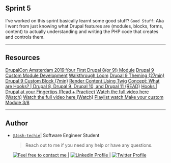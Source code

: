 ## Sprint 5

I've worked on this sprint basically learnt some good stuff?
`Good Stuff`: Aka I went from just knowing what Drupal features are (modules, blocks, forms, content) to actually understanding and writing the PHP code that creates and controls them.

---

## Resources

[DrupalCon Amsterdam 2019:Your First Drupal 8(or 9!) Module](https://youtu.be/NSE_mYn-o8c?feature=shared)
[Drupal 9 Custom Module Development](https://youtu.be/ABuW0aCUtTo?feature=shared)
[Walkthrough Loom](https://www.loom.com/share/d2c2135daaa442959a97b7bed6a47754)
[Drupal 9 Theming (27min)](https://youtu.be/qO_Wh5WE3VA?feature=shared)
[Drupal 9 Custom Block (7min)](https://youtu.be/b6XOhsuqYq8)
[Render Content Using Twig](https://youtu.be/Cl9uQoni88w?si=VbVE8WuUaCGkXaoj)
[Concept: What are Hooks? | Drupal 8, Drupal 9, Drupal 10, and Drupal 11 (READ)](https://drupalize.me/tutorial/concept-what-are-hooks)
[Hooks | Drupal at your Fingertips (Read + Practice)](https://www.drupalatyourfingertips.com/hooks)
[Watch the full video here (Watch)](https://youtu.be/1m6WR7e7qwU?feature=shared)
[Watch the full video here (Watch)](https://youtu.be/koNJEyRLwKk?feature=shared)
[Playlist watch Make your custom Module 3/8](https://www.youtube.com/watch?v=JsS0Fwhj2sU&list=PLhA-DDDbk7VclKyM0AhZOYmSFuT78FI44&index=2&ab_channel=BenLamptey)

---

## Author

- [`@Josh-techie`](https://github.com/Josh-techie)| Software Engineer Student

  > Reach out to me if you need any help or have any questions.

  <a href="mailto:youssef.abouyahia@e-polytechnique.ma">
  	<img alt="Feel free to contact me" src="https://img.shields.io/badge/-Ask_me_anything-blue?style=flat&logo=Gmail&logoColor=white&link=mailto:youssef.abouyahia@e-polytechnique.ma&color=3d85c6" />
  </a>
  <span> | </span>
    <a href="https://www.linkedin.com/in/youssef-abouyahia/">
        <img alt="Linkedin Profile" src="https://img.shields.io/badge/-Linkedin-0072b1?style=flat&logo=Linkedin&logoColor=white&link=https://www.linkedin.com/in/youssef-abouyahia/" />
    </a>
    <span> | </span>
    <a href="https://twitter.com/JoesephAb">
        <img alt="Twitter Profile" src="https://img.shields.io/badge/-Twitter-0072b1?style=flat&logo=Twitter&logoColor=white&link=https://twitter.com/JoesephAb&color=1DA1F2" />
    </a>
